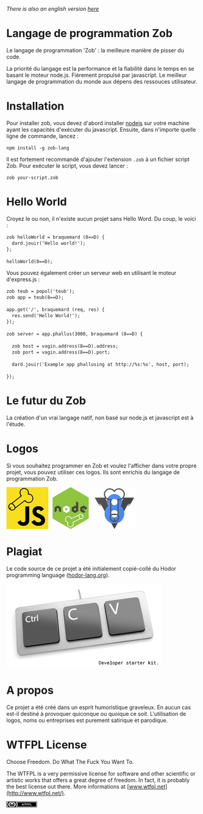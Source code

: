 *There is also an english version [here](README.en.md)*

# Langage de programmation Zob
Le langage de programmation 'Zob' : la meilleure manière de pisser du code.

La priorité du langage est la performance et la fiabilité dans le temps en se basant le moteur node.js. Fièrement propulsé par javascript. Le meilleur langage de programmation du monde aux dépens des ressouces utilisateur.

# Installation
Pour installer zob, vous devez d'abord installer [nodejs](https://nodejs.org) sur votre machine ayant les capacités d'exécuter du javascript. Ensuite, dans n'importe quelle ligne de commande, lancez :
```
npm install -g zob-lang
```

Il est fortement recommandé d'ajouter l'extension `.zob` à un fichier script Zob. Pour exécuter le script, vous devez lancer :
```
zob your-script.zob
```

# Hello World
Croyez le ou non, il n'existe aucun projet sans Hello Word. Du coup, le voici :
```
zob helloWorld = braquemard (8==D) {
  dard.jouir('Hello world!');
};

helloWorld(8==D);
```

Vous pouvez également créer un serveur web en utilisant le moteur d'express.js :
```
zob teub = popol('teub');
zob app = teub(8==D);

app.get('/', braquemard (req, res) {
  res.send('Hello World!');
});

zob server = app.phallus(3000, braquemard (8==D) {

  zob host = vagin.address(8==D).address;
  zob port = vagin.address(8==D).port;

  dard.jouir('Example app phallusing at http://%s:%s', host, port);

});
```

# Le futur du Zob
La création d'un vrai langage natif, non basé sur node.js et javascript est à l'étude.

# Logos
Si vous souhaitez programmer en Zob et voulez l'afficher dans votre propre projet, vous pouvez utiliser ces logos. Ils sont enrichis du langage de programmation Zob.

![Zob JS](assets/zob-js.png) ![Zob Node](assets/zob-node.png) ![Zob Chrome V8](assets/zob-chromev8.png) 

# Plagiat
Le code source de ce projet a été initialement copié-collé du Hodor programming language ([hodor-lang.org](http://hodor-lang.org/)).

![Copy Paste](assets/zob-copypasta.png)

# A propos
Ce projet a été créé dans un esprit humoristique graveleux. En aucun cas est-il destiné à provoquer quiconque ou quoique ce soit. L'utilisation de logos, noms ou entreprises est purement satirique et parodique.

# WTFPL License
Choose Freedom. Do What The Fuck You Want To.

The WTFPL is a very permissive license for software and other scientific or artistic works that offers a great degree of freedom. In fact, it is probably the best license out there. More informations at [www.wtfpl.net](http://www.wtfpl.net/).

![WTFPL](assets/zob-wtfpl.png)